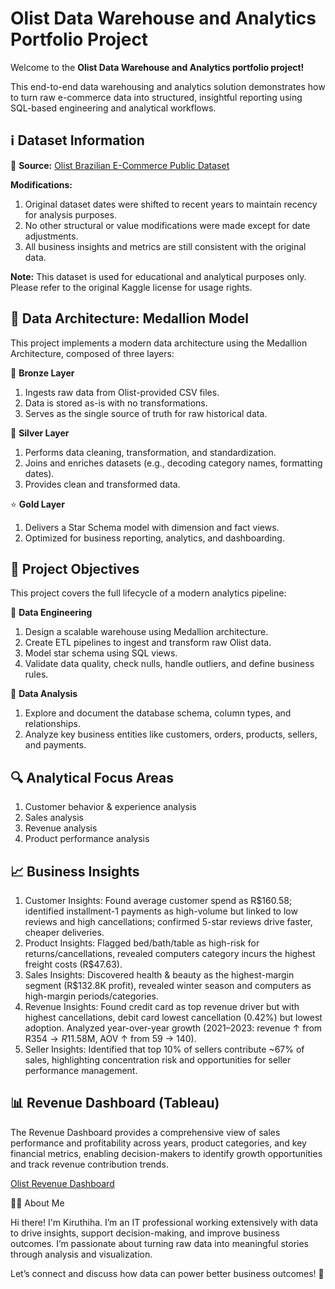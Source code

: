# Olist Data Warehouse and Analytics Portfolio Project

Welcome to the **Olist Data Warehouse and Analytics portfolio project!**

This end-to-end data warehousing and analytics solution demonstrates how to turn raw e-commerce data into structured, insightful reporting using SQL-based engineering and analytical workflows.

## ℹ️ Dataset Information

🔗 **Source:** [Olist Brazilian E-Commerce Public Dataset](https://www.kaggle.com/datasets/olistbr/brazilian-ecommerce)

**Modifications:**
1. Original dataset dates were shifted to recent years to maintain recency for analysis purposes.
2. No other structural or value modifications were made except for date adjustments.
3. All business insights and metrics are still consistent with the original data.

**Note:** This dataset is used for educational and analytical purposes only. Please refer to the original Kaggle license for usage rights.

## 🧱 Data Architecture: Medallion Model

This project implements a modern data architecture using the Medallion Architecture, composed of three layers:

🔹 **Bronze Layer**

1. Ingests raw data from Olist-provided CSV files.
2. Data is stored as-is with no transformations.
3. Serves as the single source of truth for raw historical data.

🔸 **Silver Layer**

1. Performs data cleaning, transformation, and standardization.
2. Joins and enriches datasets (e.g., decoding category names, formatting dates).
3. Provides clean and transformed data.

⭐ **Gold Layer**

1. Delivers a Star Schema model with dimension and fact views.
2. Optimized for business reporting, analytics, and dashboarding.

## 📌 Project Objectives

This project covers the full lifecycle of a modern analytics pipeline:

🔧 **Data Engineering**

1. Design a scalable warehouse using Medallion architecture.
2. Create ETL pipelines to ingest and transform raw Olist data.
3. Model star schema using SQL views.
4. Validate data quality, check nulls, handle outliers, and define business rules.

🧮 **Data Analysis**

1. Explore and document the database schema, column types, and relationships.
2. Analyze key business entities like customers, orders, products, sellers, and payments.
   
## 🔍 Analytical Focus Areas

1. Customer behavior & experience analysis
2. Sales analysis
3. Revenue analysis
4. Product performance analysis

## 📈 Business Insights

1. Customer Insights: Found average customer spend as R$160.58; identified installment-1 payments as high-volume but linked to low reviews and high cancellations; confirmed 5-star reviews drive faster, cheaper deliveries.
2. Product Insights: Flagged bed/bath/table as high-risk for returns/cancellations, revealed computers category incurs the highest freight costs (R$47.63).
3. Sales Insights: Discovered health & beauty as the highest-margin segment (R$132.8K profit), revealed winter season and computers as high-margin periods/categories.
4. Revenue Insights: Found credit card as top revenue driver but with highest cancellations, debit card lowest cancellation (0.42%) but lowest adoption. Analyzed year-over-year growth (2021–2023: revenue ↑ from R$354 → R$11.58M, AOV ↑ from 59 → 140).
5. Seller Insights: Identified that top 10% of sellers contribute ~67% of sales, highlighting concentration risk and opportunities for seller performance management.

## 📊 Revenue Dashboard (Tableau)

The Revenue Dashboard provides a comprehensive view of sales performance and profitability across years, product categories, and key financial metrics, enabling decision-makers to identify growth opportunities and track revenue contribution trends.

[Olist Revenue Dashboard](https://public.tableau.com/app/profile/kiruthiha.s/viz/OlistRevenueDashboard_17548006795020/RevenueDashboard)

🧑‍💻 About Me

Hi there! I'm Kiruthiha. I’m an IT professional working extensively with data to drive insights, support decision-making, and improve business outcomes. I’m passionate about turning raw data into meaningful stories through analysis and visualization.

Let’s connect and discuss how data can power better business outcomes! 🚀
